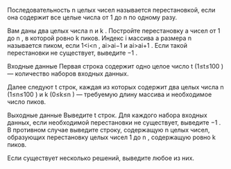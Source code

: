 ﻿Последовательность n
 целых чисел называется перестановкой, если она содержит все целые числа от 1
 до n
 по одному разу.

Вам даны два целых числа n
 и k
. Постройте перестановку a
 чисел от 1
 до n
, в которой ровно k
 пиков. Индекс i
 массива a
 размера n
 называется пиком, если 1<i<n
, ai>ai−1
 и ai>ai+1
. Если такой перестановки не существует, выведите −1
.

Входные данные
Первая строка содержит одно целое число t
 (1≤t≤100
) — количество наборов входных данных.

Далее следуют t
 строк, каждая из которых содержит два целых числа n
 (1≤n≤100
) и k
 (0≤k≤n
) — требуемую длину массива и необходимое число пиков.

Выходные данные
Выведите t
 строк. Для каждого набора входных данных, если необходимой перестановки не существует, выведите −1
. В противном случае выведите строку, содержащую n
 целых чисел, образующих перестановку целых чисел 1
 до n
, содержащую ровно k
 пиков.

Если существует несколько решений, выведите любое из них.